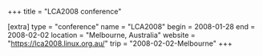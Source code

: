 +++
title = "LCA2008 conference"

[extra]
type = "conference"
name = "LCA2008"
begin = 2008-01-28
end = 2008-02-02
location = "Melbourne, Australia"
website = "https://lca2008.linux.org.au/"
trip = "2008-02-02-Melbourne"
+++
